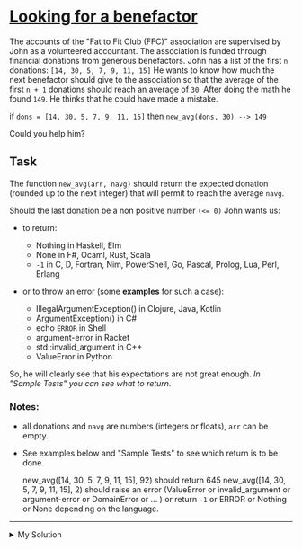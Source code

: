# [Looking for a benefactor](https://www.codewars.com/kata/569b5cec755dd3534d00000f)

The accounts of the "Fat to Fit Club (FFC)" association are supervised by John as a volunteered accountant. The
association is funded through financial donations from generous benefactors. John has a list of the first `n` donations:
`[14, 30, 5, 7, 9, 11, 15]` He wants to know how much the next benefactor should give to the association so that the
average of the first `n + 1` donations should reach an average of `30`. After doing the math he found `149`. He thinks
that he could have made a mistake.

if `dons = [14, 30, 5, 7, 9, 11, 15]` then `new_avg(dons, 30) --> 149`

Could you help him?

## Task

The function `new_avg(arr, navg)` should return the expected donation (rounded up to the next integer) that will permit
to reach the average `navg`.

Should the last donation be a non positive number `(<= 0)` John wants us:

- to return:

  - Nothing in Haskell, Elm
  - None in F#, Ocaml, Rust, Scala
  - `-1` in C, D, Fortran, Nim, PowerShell, Go, Pascal, Prolog, Lua, Perl, Erlang

- or to throw an error (some **examples** for such a case):

  - IllegalArgumentException() in Clojure, Java, Kotlin
  - ArgumentException() in C#
  - echo `ERROR` in Shell
  - argument-error in Racket
  - std::invalid_argument in C++
  - ValueError in Python

So, he will clearly see that his expectations are not great enough. _In "Sample Tests" you can see what to return._

### Notes:

- all donations and `navg` are numbers (integers or floats), `arr` can be empty.
- See examples below and "Sample Tests" to see which return is to be done.

  new_avg([14, 30, 5, 7, 9, 11, 15], 92) should return 645
  new_avg([14, 30, 5, 7, 9, 11, 15], 2)
  should raise an error (ValueError or invalid_argument or argument-error or DomainError or ... )
  or return `-1` or ERROR or Nothing or None depending on the language.

---

<details><summary>My Solution</summary>

```js
function newAvg(arr, newavg) {
  const donation =
    newavg * (arr.length + 1) - arr.reduce((total, cur) => total + cur, 0);

  if (donation > 0) return Math.ceil(donation);
  else throw new Error("Expected New Average is too low");
}
```

</details>
